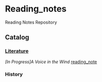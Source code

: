 # Reading_notes
Reading Notes Repository 
## Catalog

### [Literature](./Literature)

*[In Progress]A Voice in the Wind* [reading_note](./Literature/a_voice_in_the_wind) 

### History
